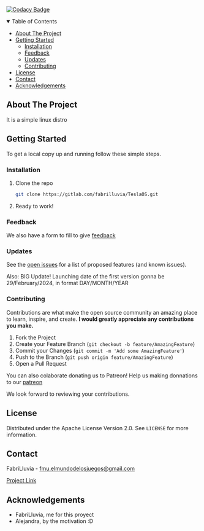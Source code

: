 [![Codacy Badge](https://app.codacy.com/project/badge/Grade/a73eda5c5c164bb0bb46f5c6d4470f82)](https://app.codacy.com/gh/FabriLluvia/Linux-TeslaOS/dashboard?utm_source=gh&utm_medium=referral&utm_content=&utm_campaign=Badge_grade)

<details open="open">
  <summary>Table of Contents</summary>
  <ul>
    <li><a href="#about-the-project">About The Project</a></li>
    <li>
      <a href="#getting-started">Getting Started</a>
      <ul>
        <li><a href="#installation">Installation</a></li>
        <li><a href="#feedback">Feedback</a></li>
        <li><a href="#updates">Updates</a></li>
        <li><a href="#contributing">Contributing</a></li>
      </ul>
    </li>
    <li><a href="#license">License</a></li>
    <li><a href="#contact">Contact</a></li>
    <li><a href="#acknowledgements">Acknowledgements</a></li>
  </ul>
</details>





<!-- ABOUT THE PROJECT -->
## About The Project

It is a simple linux distro

<!-- GETTING STARTED -->
## Getting Started

To get a local copy up and running follow these simple steps.

### Installation

1. Clone the repo
   ```sh
   git clone https://gitlab.com/fabrilluvia/TeslaOS.git

   ```
2. Ready to work!


### Feedback

We also have a form to fill to give [feedback](https://forms.gle/VRVUJ2GePC5YFnwR6)



<!-- Updates -->
### Updates

See the [open issues](https://gitlab.com/fabrilluvia/TeslaOS/-/issues) for a list of proposed features (and known issues).

Also: BIG Update!
Launching date of the first version gonna be 29/February/2024, in format DAY/MONTH/YEAR



<!-- CONTRIBUTING -->
### Contributing

Contributions are what make the open source community an amazing place to learn, inspire, and create. **I would greatly appreciate any contributions you make.**

1. Fork the Project
2. Create your Feature Branch (`git checkout -b feature/AmazingFeature`)
3. Commit your Changes (`git commit -m 'Add some AmazingFeature'`)
4. Push to the Branch (`git push origin feature/AmazingFeature`)
5. Open a Pull Request

You can also colaborate donating us to Patreon! 
Help us making donnations to our [patreon](https://patreon.com/user?u=56529246&utm_medium=clipboard_copy&utm_source=copyLink&utm_campaign=creatorshare_creator&utm_content=join_link)



We look forward to reviewing your contributions.




<!-- LICENSE -->
## License

Distributed under the Apache License Version 2.0. See `LICENSE` for more information.



<!-- CONTACT -->
## Contact

FabriLluvia - fmu.elmundodelosjuegos@gmail.com

[Project Link](https://github.com/fabrilluvia/Linux-TeslaOS)



<!-- ACKNOWLEDGEMENTS -->
## Acknowledgements

* FabriLluvia, me for this proyect
* Alejandra, by the motivation :D

